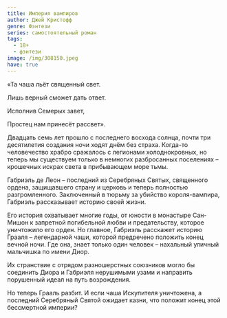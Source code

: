 ```yaml
---
title: Империя вампиров
author: Джей Кристофф
genre: Фэнтези
series: самостоятельный роман
tags:
  - 18+
  - фэнтези
image: /img/308150.jpeg
have: true
---
```

«Та чаша льёт священный свет.

Лишь верный сможет дать ответ.

Исполнив Семерых завет,

Простец нам принесёт рассвет».



Двадцать семь лет прошло с последнего восхода солнца, почти три десятилетия создания ночи ходят днём без страха. Когда-то человечество храбро сражалось с легионами холоднокровных, но теперь мы существуем только в немногих разбросанных поселениях – крошечных искрах света в прибывающем море тьмы.

Габриэль де Леон – последний из Серебряных Святых, священного ордена, защищавшего страну и церковь и теперь полностью разгромленного. Заключенный в тюрьму за убийство короля-вампира, Габриэль рассказывает историю своей жизни.

Его история охватывает многие годы, от юности в монастыре Сан-Мишон к запретной погибельной любви и предательству, которое уничтожило его орден. Но главное, Габриэль расскажет историю Грааля – легендарной чаши, которой предречено положить конец вечной ночи. Где она, знает только один человек – нахальный уличный мальчишка по имени Диор.

Их странствие с отрядом разношерстных союзников могло бы соединить Диора и Габриэля нерушимыми узами и направить порушенный идеал на путь возрождения.

Но теперь Грааль разбит. И если чаша Искупителя уничтожена, а последний Серебряный Святой ожидает казни, что положит конец этой бессмертной империи?